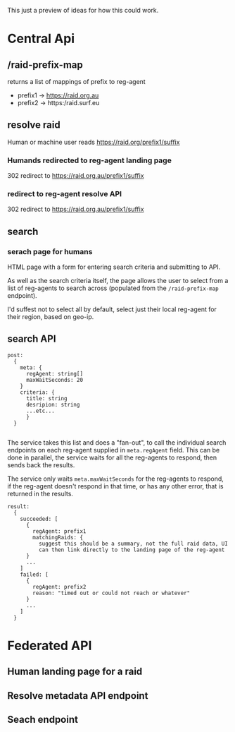
This just a preview of ideas for how this could work.

# Central Api

## /raid-prefix-map

returns a list of mappings of prefix to reg-agent  
* prefix1 -> https://raid.org.au
* prefix2 -> https:/raid.surf.eu


## resolve raid

Human or machine user reads https://raid.org/prefix1/suffix  

### Humands redirected to reg-agent landing page

302 redirect to https://raid.org.au/prefix1/suffix

### redirect to reg-agent resolve API

302 redirect to https://raid.org.au/prefix1/suffix


## search

### serach page for humans

HTML page with a form for entering search criteria and submitting to API.

As well as the search criteria itself, the page allows the user to select 
from a list of reg-agents to search across (populated from the 
`/raid-prefix-map` endpoint).

I'd suffest not to select all by default, select just their local reg-agent
for their region, based on geo-ip.


## search API 

```
post:
  {
    meta: {
      regAgent: string[]
      maxWaitSeconds: 20 
    }
    criteria: {
      title: string
      desripion: string
      ...etc...
      }
  } 
  
```

The service takes this list and does a "fan-out", to call the individual
search endpoints on each reg-agent supplied in `meta.regAgent` field.
This can be done in parallel, the service waits for all the reg-agents to 
respond, then sends back the results.

The service only waits `meta.maxWaitSeconds` for the reg-agents to respond,
if the reg-agent doesn't respond in that time, or has any other error, that 
is returned in the results.

```
result:
  {
    succeeded: [
      {
        regAgent: prefix1
        matchingRaids: {
          suggest this should be a summary, not the full raid data, UI
          can then link directly to the landing page of the reg-agent
      }
      ...
    ]
    failed: [
      { 
        regAgent: prefix2
        reason: "timed out or could not reach or whatever"
      }
      ...  
    ] 
  }
```

# Federated API

## Human landing page for a raid

## Resolve metadata API endpoint

## Seach endpoint

